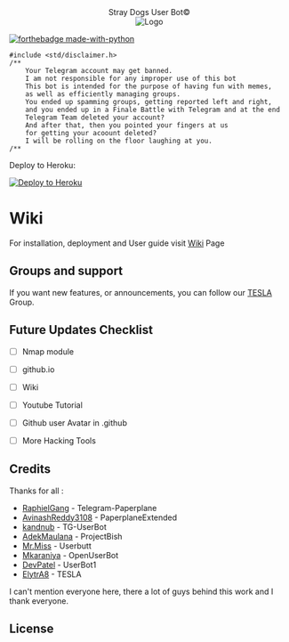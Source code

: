 <div align="center">Stray Dogs User Bot©</div>

<div align=center><img src="" alt="Logo"></div>


[![forthebadge made-with-python](http://ForTheBadge.com/images/badges/made-with-python.svg)](https://www.python.org/)


```
#include <std/disclaimer.h>
/**
    Your Telegram account may get banned.
    I am not responsible for any improper use of this bot
    This bot is intended for the purpose of having fun with memes,
    as well as efficiently managing groups.
    You ended up spamming groups, getting reported left and right,
    and you ended up in a Finale Battle with Telegram and at the end
    Telegram Team deleted your account?
    And after that, then you pointed your fingers at us
    for getting your acoount deleted?
    I will be rolling on the floor laughing at you.
/**
```


Deploy to Heroku:
<p align="left"><a href="https://heroku.com/deploy?template=https://github.com/jokerhacker22/straydogsub"> <img src="https://www.herokucdn.com/deploy/button.svg" alt="Deploy to Heroku" /></a></p>

# Wiki 

For installation, deployment and User guide visit [Wiki](https://github.com/jokerhacker22/straydogsub/wiki) Page
## Groups and support

If you want new features, or announcements, you can follow our [TESLA](https://t.me/joker_hacker_6521) Group.


## Future Updates Checklist

- [ ] Nmap module
- [ ] github.io
- [ ] Wiki
- [ ] Youtube Tutorial
- [ ] Github user Avatar in .github
- [ ] More Hacking Tools


## Credits

Thanks for all : 
* [RaphielGang](https://github.com/RaphielGang) - Telegram-Paperplane
* [AvinashReddy3108](https://github.com/AvinashReddy3108) - PaperplaneExtended
* [kandnub](https://github.com/kandnub) - TG-UserBot
* [AdekMaulana](https://github.com/adekmaulana) - ProjectBish
* [Mr.Miss](https://github.com/keselekpermen69) - Userbutt
* [Mkaraniya](https://github.com/mkaraniya) - OpenUserBot
* [DevPatel](https://github.com/Devp73) - UserBot1
* [ElytrA8](https://github.com/ElytrA8) - TESLA

I can't mention everyone here, there a lot of guys behind this work and I thank everyone.
## License
